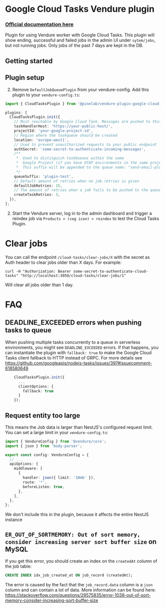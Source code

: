 # Google Cloud Tasks Vendure plugin

### [Official documentation here](https://pinelab-plugins.com/plugin/vendure-google-cloud-tasks)

Plugin for using Vendure worker with Google Cloud Tasks. This plugin will show ending, successful and failed jobs in the admin UI under `sytem/jobs`, but not running jobs. Only jobs of the past 7 days are kept in the DB.

## Getting started

## Plugin setup

2. Remove `DefaultJobQueuePlugin` from your vendure-config. Add this plugin to your `vendure-config.ts`:

```ts
import { CloudTasksPlugin } from '@pinelab/vendure-plugin-google-cloud-tasks';

plugins: [
  CloudTasksPlugin.init({
    // Must reachable by Google Cloud Task. Messages are pushed to this endpoint
    taskHandlerHost: 'https://your-public-host/',
    projectId: 'your-google-project-id',
    // Region where the taskqueue should be created
    location: 'europe-west1',
    // Used to prevent unauithorized requests to your public endpoint
    authSecret: 'some-secret-to-authenticate-incoming-messages',
    /**
     *  Used to distinguish taskQueues within the same
     *  Google Project (if you have OTAP environments in the same project for example)
     *  This suffix will be appended to the queue name: "send-email-plugin-test"
     */
    queueSuffix: 'plugin-test',
    // Default amount of retries when no job.retries is given
    defaultJobRetries: 15,
    // The amount of retries when a job fails to be pushed to the queue
    createTaskRetries: 3,
  }),
];
```

2. Start the Vendure server, log in to the admin dashboard and trigger a reindex job
   via `Products > (cog icon) > reindex` to test the Cloud Tasks Plugin.

# Clear jobs

You can call the endpoint `/cloud-tasks/clear-jobs/X` with the secret as Auth header to clear jobs older than X days. For example:

```shell
curl -H "Authorization: Bearer some-secret-to-authenticate-cloud-tasks" "http://localhost:3050/cloud-tasks/clear-jobs/1"
```

Will clear all jobs older than 1 day.

<!-- (Use this to edit the diagram on plantuml.com: `//www.plantuml.com/plantuml/png/jL0zJyCm4DtzAzu8Kf2wi7H0HHsec4h9ZanyQGqN6tntLFdtEAb49If6Dkjz-DvxAr5Vr0PsRitPGklbNHxpwvEHqRCMhxGVSNE7X_NsvNC2bxWF0LK2pPWHzyDDmlCt6vy2KrbYQtB0MtLyHOzDssxTXUWFv_o8QO_UHwRGG38AQHbn5NjuLHe-LC3KQuEi1oh7A0JE9uSLWfSfx8wwNCBrvU5VtNQaLXBgAcg2syMYmJm5Zf4PbWALogM0g4X4uPIc9lpl4GXYNKSYlJ6FpLJntCkv5QLW0ty3`) -->

# FAQ

## DEADLINE_EXCEEDED errors when pushing tasks to queue

When pushing multiple tasks concurrently to a queue in serverless environments, you might see `DEADLINE_EXCEEDED` errors. If that happens, you can instantiate the plugin with `fallback: true` to make the Google Cloud Tasks client fallback to HTTP instead of GRPC. For more details see https://github.com/googleapis/nodejs-tasks/issues/397#issuecomment-618580649

```ts
    CloudTasksPlugin.init({
      ...
      clientOptions: {
        fallback: true
      }
    });
```

## Request entity too large

This means the Job data is larger than NestJS's configured request limit. You can set a large limit in your `vendure-config.ts`:

```ts
import { VendureConfig } from '@vendure/core';
import { json } from 'body-parser';

export const config: VendureConfig = {
  // ...
  apiOptions: {
    middleware: [
      {
        handler: json({ limit: '10mb' }),
        route: '*',
        beforeListen: true,
      },
    ],
  },
};
```

We don't include this in the plugin, because it affects the entire NestJS instance

## `ER_OUT_OF_SORTMEMORY: Out of sort memory, consider increasing server sort buffer size` on MySQL

If you get this error, you should create an index on the `createdAt` column of the job table:

```sql
CREATE INDEX idx_job_created_at ON job_record (createdAt);
```

The error is caused by the fact that the `job_record.data` column is a `json` column and can contain a lot of data. More information can be found here: https://stackoverflow.com/questions/29575835/error-1038-out-of-sort-memory-consider-increasing-sort-buffer-size

